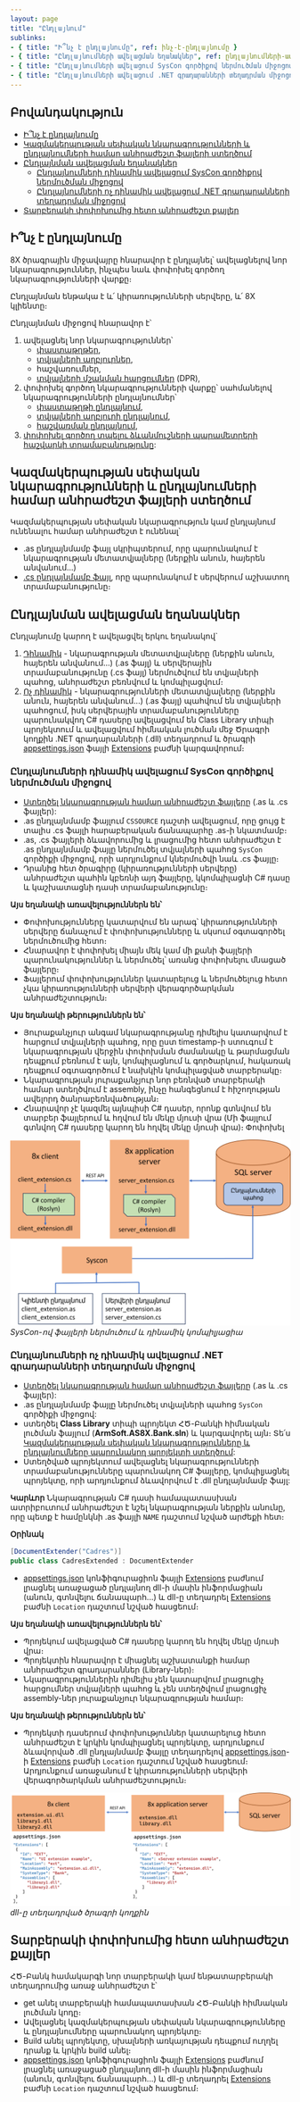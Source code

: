 ```yaml
---
layout: page
title: "Ընդլայնում" 
sublinks:
- { title: "Ի՞նչ է ընդլայնումը", ref: ինչ-է-ընդլայնումը }
- { title: "Ընդլայնումների ավելացման եղանակներ", ref: ընդլայնումների-ավելացման-եղանակներ }
- { title: "Ընդլայնումների ավելացում SysCon գործիքով ներմուծման միջոցով", ref: ընդլայնումների-ավելացում-syscon-գործիքով-ներմուծման-միջոցով }
- { title: "Ընդլայնումների ավելացում .NET գրադարանների տեղադրման միջոցով", ref: ընդլայնումների-ավելացում-net-գրադարանների-տեղադրման-միջոցով }
---
```


## Բովանդակություն

- [Ի՞նչ է ընդլայնումը](#ինչ-է-ընդլայնումը)
- [Կազմակերպության սեփական նկարագրությունների և ընդլայնումների համար անհրաժեշտ ֆայլերի ստեղծում](#կազմակերպության-սեփական-նկարագրությունների-և-ընդլայնումների-համար-անհրաժեշտ-ֆայլերի-ստեղծում)
- [Ընդլայնման ավելացման եղանակներ](#ընդլայնման-ավելացման-եղանակներ)
  - [Ընդլայնումների դինամիկ ավելացում SysCon գործիքով ներմուծման միջոցով](#ընդլայնումների-դինամիկ-ավելացում-syscon-գործիքով-ներմուծման-միջոցով)
  - [Ընդլայնումների ոչ դինամիկ ավելացում .NET գրադարանների տեղադրման միջոցով](#ընդլայնումների-ոչ-դինամիկ-ավելացում-net-գրադարանների-տեղադրման-միջոցով)
- [Տարբերակի փոփոխումից հետո անհրաժեշտ քայլեր](#տարբերակի-փոփոխումից-հետո-անհրաժեշտ-քայլեր)

## Ի՞նչ է ընդլայնումը

8X ծրագրային միջավայրը հնարավոր է ընդլայնել՝ ավելացնելով նոր նկարագրություններ, ինչպես նաև փոփոխել գործող նկարագրությունների վարքը։

Ընդլայնման ենթակա է և՛ կիրառությունների սերվերը, և՛ 8X կլիենտը։ 

Ընդլայնման միջոցով հնարավոր է՝ 
1. ավելացնել նոր նկարագրություններ՝
   * [փաստաթղթեր](../extensions/definitions/document_new_guide.md),
   * [տվյալների աղբյուրներ](../extensions/definitions/ds_new_guide.md),
   * հաշվառումներ,
   * [տվյալների մշակման հարցումներ](../extensions/definitions/dpr_new_guide.md) (DPR), 
2. փոփոխել գործող նկարագրությունների վարքը՝ սահմանելով նկարագրությունների ընդլայնումներ՝
   * [փաստաթղթի ընդլայնում](../extensions/definitions/document_extender_guide.md),
   * [տվյալների աղբյուրի ընդլայնում](../extensions/definitions/ds_extender_guide.md),
   * [հաշվառման ընդլայնում](../extensions/definitions/acc_extender_guide.md),
3. [փոփոխել գործող տպելու ձևանմուշների պարամետրերի հաշվարկի տրամաբանությունը](../extensions/definitions/template_substitution_guide.md): 

## Կազմակերպության սեփական նկարագրությունների և ընդլայնումների համար անհրաժեշտ ֆայլերի ստեղծում

Կազմակերպության սեփական նկարագրություն կամ ընդլայնում ունենալու համար անհրաժեշտ է ունենալ՝
* .as ընդլայնմամբ ֆայլ սկրիպտերում, որը պարունակում է նկարագրության մետատվյալները (ներքին անուն, հայերեն անվանում․․․) 
* [.cs ընդլայնմամբ ֆայլ](#cs-ֆայլի-ստեղծում), որը պարունակում է սերվերում աշխատող տրամաբանությունը։

## Ընդլայնման ավելացման եղանակներ

Ընդլայնումը կարող է ավելացվել երկու եղանակով`
1. [Դինամիկ](#ընդլայնումների-դինամիկ-ավելացում-syscon-գործիքով-ներմուծման-միջոցով) - նկարագրության մետատվյալները (ներքին անուն, հայերեն անվանում․․․) (.as ֆայլ) և սերվերային տրամաբանությունը (.cs ֆայլ) ներմուծվում են տվյալների պահոց, անհրաժեշտ բեռնվում և կոմպիլացվում։
2. [Ոչ դինամիկ](#ընդլայնումների-ոչ-դինամիկ-ավելացում-net-գրադարանների-տեղադրման-միջոցով) - նկարագրությունների մետատվյալները (ներքին անուն, հայերեն անվանում․․․) (.as ֆայլ) պահվում են տվյալների պահոցում,  իսկ սերվերային տրամաբանությունները պարունակվող C# դասերը ավելացվում են Class Library տիպի պրոյեկտում և ավելացվում հիմնական լուծման մեջ Ծրագրի կողքին .NET գրադարանների (.dll) տեղադրում և ծրագրի [appsettings.json](../project/appsettings_json.md) ֆայլի [Extensions](../project/appsettings_json.md#extensions) բաժնի կարգավորում։

### Ընդլայնումների դինամիկ ավելացում SysCon գործիքով ներմուծման միջոցով

* [Ստեղծել նկարագրության համար անհրաժեշտ ֆայլերը](#կազմակերպության-սեփական-նկարագրությունների-և-ընդլայնումների-համար-անհրաժեշտ-ֆայլերի-ստեղծում---lriv-poxel-) (.as և .cs ֆայլեր): 
* .as ընդլայնմամբ ֆայլում `CSSOURCE` դաշտի ավելացում, որը ցույց է տալիս .cs ֆայլի հարաբերական ճանապարհը .as-ի նկատմամբ։ 
* .as, .cs ֆայլերի ձևավորումից և լրացումից հետո անհրաժեշտ է .as ընդլայնմամբ ֆայլը ներմուծել տվյալների պահոց `SysCon` գործիքի միջոցով, որի արդյունքում կներմուծվի նաև .cs ֆայլը։
* Դրանից հետ ծրագիրը (կիրառությունների սերվերը) անհրաժեշտ պահին կբեռնի այդ ֆայլերը, կկոմպիլացնի C# դասը և կաշխատացնի դասի տրամաբանությունը։

**Այս եղանակի առավելություններն են՝**
* Փոփոխությունները կատարվում են արագ՝ կիրառությունների սերվերը ճանաչում է փոփոխությունները և սկսում օգտագործել ներմուծումից հետո։
* Հնարավոր է փոփոխել միայն մեկ կամ մի քանի ֆայլերի պարունակություններ և ներմուծել՝ առանց փոփոխելու մնացած ֆայլերը։
* Ֆայլերում փոփոխություններ կատարելուց և ներմուծելուց հետո չկա կիրառությունների սերվերի վերագործարկման անհրաժեշտություն։

**Այս եղանակի թերություններն են՝**
* Յուրաքանչյուր անգամ նկարագրությանը դիմելիս կատարվում է հարցում տվյալների պահոց, որը ըստ timestamp-ի ստուգում է նկարագրության վերջին փոփոխման ժամանակը և թարմացման դեպքում բեռնում է այն, կոմպիլացնում և գործարկում, հակառակ դեպքում օգտագործում է նախկին կոմպիլացված տարբերակը։
* Նկարագրության յուրաքանչյուր նոր բեռնված տարբերակի համար ստեղծվում է assembly, ինչը հանգեցնում է հիշողության ավելորդ ծանրաբեռնվածության։
* Հնարավոր չէ կազմել այնպիսի C# դասեր, որոնք գտնվում են տարբեր ֆայլերում և հղվում են մեկը մյուսի վրա (Մի ֆայլում գտնվող C# դասերը կարող են հղվել մեկը մյուսի վրա)։ Փոփոխել

![alt text](extension_script.png)  
*SysCon-ով ֆայլերի ներմուծում և դինամիկ կոմպիլյացիա*

### Ընդլայնումների ոչ դինամիկ ավելացում .NET գրադարանների տեղադրման միջոցով

* [Ստեղծել նկարագրության համար անհրաժեշտ ֆայլերը](#կազմակերպության-սեփական-նկարագրությունների-և-ընդլայնումների-համար-անհրաժեշտ-ֆայլերի-ստեղծում---lriv-poxel-) (.as և .cs ֆայլեր): 
* .as ընդլայնմամբ ֆայլը ներմուծել տվյալների պահոց `SysCon` գործիքի միջոցով:
* ստեղծել **Class Library** տիպի պրոյեկտ ՀԾ-Բանկի հիմնական լուծման ֆայլում (**ArmSoft.AS8X.Bank.sln**) և կարգավորել այն։ 
Տե՛ս [Կազմակերպության սեփական նկարագրությունները և ընդլայնումները պարունակող պրոյեկտի ստեղծում](../project/customer_specific_extensions_project.md):
* Ստեղծված պրոյեկտում ավելացնել նկարագրությունների տրամաբանությունները պարունակող C# ֆայլերը, կոմպիլյացնել պրոյեկտը, որի արդյունքում ձևավորվում է .dll ընդլայնմամբ ֆայլ:

**Կարևոր**
Նկարագրության C# դասի համապատասխան ատրիբուտում անհրաժեշտ է նշել նկարագրության ներքին անունը, որը պետք է համընկնի .as ֆայլի `NAME` դաշտում նշված արժեքի հետ։ 

**Օրինակ**
```c#
[DocumentExtender("Cadres")]
public class CadresExtended : DocumentExtender
```

* [appsettings.json](../project/appsettings_json.md) կոնֆիգուրացիոն ֆայլի [Extensions](../project/appsettings_json.md#extensions) բաժնում լրացնել առաջացած ընդլայնող dll-ի մասին ինֆորմացիան (անուն, գտնվելու ճանապարհ...) և dll-ը տեղադրել [Extensions](../project/appsettings_json.md#extensions) բաժնի `Location` դաշտում նշված հասցեում։

**Այս եղանակի առավելություններն են՝**
* Պրոյեկում ավելացված C# դասերը կարող են հղվել մեկը մյուսի վրա։
* Պրոյեկտին հնարավոր է միացնել աշխատանքի համար անհրաժեշտ գրադարաններ (Library-ներ)։
* Նկարագրություններին դիմելիս չեն կատարվում լրացուցիչ հարցումներ տվյալների պահոց և չեն ստեղծվում լրացուցիչ assembly-ներ յուրաքանչյուր նկարագրության համար։

**Այս եղանակի թերություններն են՝**
* Պրոյեկտի դասերում փոփոխություններ կատարելուց հետո անհրաժեշտ է կրկին կոմպիլացնել պրոյեկտը, արդյունքում ձևավորված .dll ընդլայնմամբ ֆայլը տեղադրելով [appsettings.json](../project/appsettings_json.md)-ի [Extensions](../project/appsettings_json.md#extensions) բաժնի `Location` դաշտում նշված հասցեում։ Արդյունքում առաջանում է կիրառությունների սերվերի վերագործարկման անհրաժեշտություն։

![alt text](extension_assembly.png)
*dll-ը տեղադրված ծրագրի կողքին*

## Տարբերակի փոփոխումից հետո անհրաժեշտ քայլեր

ՀԾ-Բանկ համակարգի նոր տարբերակի կամ ենթատարբերակի տեղադրումից առաջ անհրաժեշտ է՝
* get անել տարբերակի համապատասխան ՀԾ-Բանկի հիմնական լուծման կոդը։
* Ավելացնել կազմակերպության սեփական նկարագրությունները և ընդլայնումները պարունակող պրոյեկտը։
* Build անել պրոյեկտը, սխալների առկայության դեպքում ուղղել դրանք և կրկին build անել։
* [appsettings.json](../project/appsettings_json.md) կոնֆիգուրացիոն ֆայլի [Extensions](../project/appsettings_json.md#extensions) բաժնում լրացնել առաջացած ընդլայնող dll-ի մասին ինֆորմացիան (անուն, գտնվելու ճանապարհ...) և dll-ը տեղադրել [Extensions](../project/appsettings_json.md#extensions) բաժնի `Location` դաշտում նշված հասցեում։
